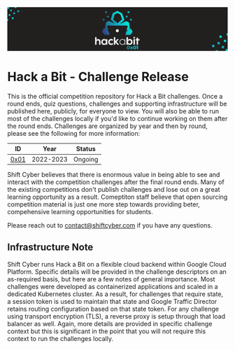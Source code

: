 <img src=".rsrc/banner.png"/>

# Hack a Bit - Challenge Release
This is the official competition repository for Hack a Bit challenges. Once a round ends, quiz questions, challenges and supporting infrastructure will be published here, publicly, for everyone to view. You will also be able to run most of the challenges locally if you'd like to continue working on them after the round ends. Challenges are organized by year and then by round, please see the following for more information:

| ID           | Year      | Status  |
| ------------ | --------- | ------- |
| [0x01](0x01) | 2022-2023 | Ongoing |

Shift Cyber believes that there is enormous value in being able to see and interact with the competition challenges after the final round ends. Many of the existing competitions don't publish challenges and lose out on a great learning opportunity as a result. Comeptiton staff believe that open sourcing competition material is just one more step towards providing beter, compehensive learning opportunities for students.

Please reach out to contact@shiftcyber.com if you have any questions.


## Infrastructure Note
Shift Cyber runs Hack a Bit on a flexible cloud backend within Google Cloud Platform. Specific details will be provided in the challenge descriptors on an as-required basis, but here are a few notes of general importance. Most challenges were developed as containerized applications and scaled in a dedicated Kubernetes cluster. As a result, for challenges that require state, a session token is used to maintain that state and Google Traffic Director retains routing configuration based on that state token. For any challenge using transport encryption (TLS), a reverse proxy is setup through that load balancer as well. Again, more details are provided in specific challenge context but this is significant in the point that you will not require this context to run the challenges locally.
